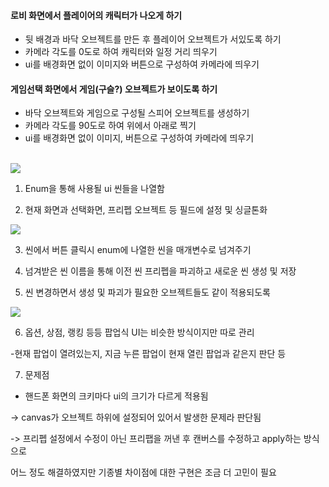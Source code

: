 #### 로비 화면에서 플레이어의 캐릭터가 나오게 하기
- 뒷 배경과 바닥 오브젝트를 만든 후 플레이어 오브젝트가 서있도록 하기
- 카메라 각도를 0도로 하여 캐릭터와 일정 거리 띄우기
- ui를 배경화면 없이 이미지와 버튼으로 구성하여 카메라에 띄우기

#### 게임선택 화면에서 게임(구슬?) 오브젝트가 보이도록 하기
- 바닥 오브젝트와 게임으로 구성될 스피어 오브젝트를 생성하기
- 카메라 각도를 90도로 하여 위에서 아래로 찍기
- ui를 배경화면 없이 이미지, 버튼으로 구성하여 카메라에 띄우기

[  
![](https://blogger.googleusercontent.com/img/b/R29vZ2xl/AVvXsEiaFdGwwr7KwxDaPtNxqv-gXjU8QfrBaMjOSR9N8KCWCsb-rBVXw7FfLnciv57lMNd0GJueApcDovGh9UIDiSs06v_ahI8Mph2Wn2AF_dyk8fb6zQgOIevV7ZajjVQG-WMg7uv08QXTlKrbJ8lwgt-U7_kP3TuaHbFNnYamdDrDyf35N6Tm_KxQmc7hx1rJ/s320/%EC%8A%A4%ED%81%AC%EB%A6%B0%EC%83%B7%202024-01-16%20203932.png)](https://www.blogger.com/blog/post/edit/3583706664799492072/6412642806326201408#)

  

1. Enum을 통해 사용될 ui 씬들을 나열함

2. 현재 화면과 선택화면, 프리펩 오브젝트 등 필드에 설정 및 싱글톤화  

  

[![](https://blogger.googleusercontent.com/img/b/R29vZ2xl/AVvXsEhNTcIoNylOhsnJ_3z1mxxnM7u8rzD_NYTc0bDbEXhHPHoFmcyVaTtIIEN_Ky5iE3y7G-Fe8f2dIOtnc0G9J7ocR1H7ULHfqTfQQCQwcYUWNBj6TlfJBKO7vriRD3seBRGPMKI6k5UuBe_M5mO5brA2VIam9roEBlCgCrrUvpInuna-adgH0drJ8DzjBBSH/s320/%EC%8A%A4%ED%81%AC%EB%A6%B0%EC%83%B7%202024-01-16%20203957.png)](https://www.blogger.com/blog/post/edit/3583706664799492072/6412642806326201408#)

  

3. 씬에서 버튼 클릭시 enum에 나열한 씬을 매개변수로 넘겨주기

4. 넘겨받은 씬 이름을 통해 이전 씬 프리펩을 파괴하고 새로운 씬 생성 및 저장

5. 씬 변경하면서 생성 및 파괴가 필요한 오브젝트들도 같이 적용되도록

  

[![](https://blogger.googleusercontent.com/img/b/R29vZ2xl/AVvXsEgMRMWYXzV8wMZIuwcPbUR8olTRX272kQ4oFswpmOqbPoBVs127HFw6sq1yl-iS2KiaOa93djF9dsPofcec62_0QavcSkQzzPVFJr9-599QE1VXipIE3i3BitGPapKiaK-qYN_9rOKnrXtO4APuglEtApILdd-1n_wsDNLMju9y7XVOOmOZU0VomkZg5jDW/s320/%EC%8A%A4%ED%81%AC%EB%A6%B0%EC%83%B7%202024-01-16%20204001.png)](https://www.blogger.com/blog/post/edit/3583706664799492072/6412642806326201408#)

  

6. 옵션, 상점, 랭킹 등등 팝업식 UI는 비슷한 방식이지만 따로 관리

-현재 팝업이 열려있는지, 지금 누른 팝업이 현재 열린 팝업과 같은지 판단 등

  

  

7. 문제점

- 핸드폰 화면의 크키마다 ui의 크기가 다르게 적용됨

-> canvas가 오브젝트 하위에 설정되어 있어서 발생한 문제라 판단됨

-> 프리펩 설정에서 수정이 아닌 프리팹을 꺼낸 후 캔버스를 수정하고 apply하는 방식으로 

어느 정도 해결하였지만 기종별 차이점에 대한 구현은 조금 더 고민이 필요